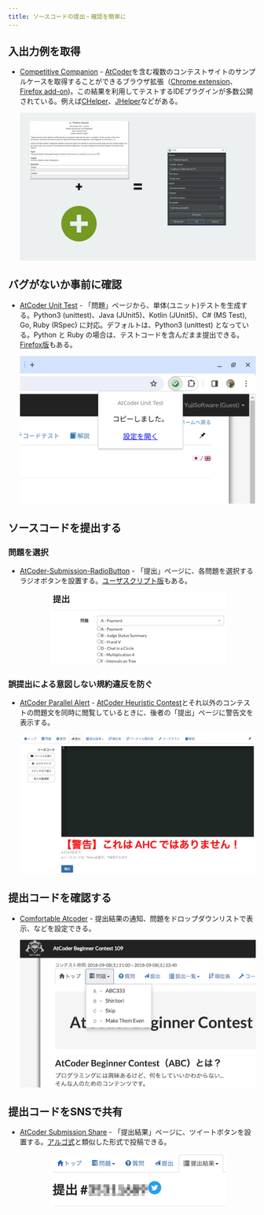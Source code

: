 ```yaml
---
title: ソースコードの提出・確認を簡単に
---
```


## 入出力例を取得

- [Competitive Companion](https://github.com/jmerle/competitive-companion) - [AtCoder](https://atcoder.jp/)を含む複数のコンテストサイトのサンプルケースを取得することができるブラウザ拡張（[Chrome extension](https://chrome.google.com/webstore/detail/competitive-companion/cjnmckjndlpiamhfimnnjmnckgghkjbl)、[Firefox add-on](https://addons.mozilla.org/en-US/firefox/addon/competitive-companion/))。この結果を利用してテストするIDEプラグインが多数公開されている。例えば[CHelper](https://plugins.jetbrains.com/plugin/7091-chelper)、[JHelper](https://plugins.jetbrains.com/plugin/7541-jhelper)などがある。

    <div align="center">
      <img loading = "lazy" src="../../images/chrome_extension/competitive_companion.jpg" alt="competitive companion">
    </div>

## バグがないか事前に確認

- [AtCoder Unit Test](https://chrome.google.com/webstore/detail/atcoder-unit-test/lmahhninbclefepjbcdfbcjnancipfmi?hl=ja&gl=UA) - 「問題」ページから、単体(ユニット)テストを生成する。Python3 (unittest)、Java (JUnit5)、Kotlin (JUnit5)、C# (MS Test), Go, Ruby (RSpec) に対応。デフォルトは、Python3 (unittest) となっている。Python と Ruby の場合は、テストコードを含んだまま提出できる。[Firefox版](https://addons.mozilla.org/ja/firefox/addon/ac-unit-test/)もある。

    <div align="center">
      <img loading = "lazy" src="../../images/chrome_extension/atcoder_unit_test.png" alt="atcoder unit test">
    </div>

## ソースコードを提出する

### 問題を選択

- [AtCoder-Submission-RadioButton](https://chrome.google.com/webstore/detail/atcoder-submission-radiob/hkehpabdllmdfmflgjofmgcdbmjafcdd?hl=ja&gl=UA) - 「提出」ページに、各問題を選択するラジオボタンを設置する。[ユーザスクリプト版](https://greasyfork.org/ja/scripts/390828-atcoder-submission-radiobutton)もある。

    <div align="center">
      <img loading = "lazy" src="../../images/chrome_extension/atcoder_submission_radiobutton.png" alt="atcoder submission radiobutton">
    </div>

### 誤提出による意図しない規約違反を防ぐ

- [AtCoder Parallel Alert](https://chromewebstore.google.com/detail/poiijcpfeaijlocfncmimadjkppkplef) - [AtCoder Heuristic Contest](https://atcoder.jp/contests/archive?ratedType=4&category=0&keyword=AtCoder+Heuristic+Contest)とそれ以外のコンテストの問題文を同時に閲覧しているときに、後者の「提出」ページに警告文を表示する。

    <div align="center">
      <img loading = "lazy" src="../../images/chrome_extension/atcoder_parallel_alert.png" alt="atcoder parallel alert">
    </div>

## 提出コードを確認する

- [Comfortable Atcoder](https://chrome.google.com/webstore/detail/comfortable-atcoder/ipmmkccdccnephfilbjdnmnfcbopbpaj?hl=ja&gl=UA) - 提出結果の通知、問題をドロップダウンリストで表示、などを設定できる。

    <div align="center">
      <img loading = "lazy" src="../../images/chrome_extension/comfortable_atcoder.png" alt="comfortable atcoder">
    </div>

## 提出コードをSNSで共有

- [AtCoder Submission Share](https://chrome.google.com/webstore/detail/atcoder-submission-share/iinlphkfpahlfohgkphcchhejkhclgap) - 「提出結果」ページに、ツイートボタンを設置する。[アルゴ式](https://algo-method.com/)と類似した形式で投稿できる。

    <div align="center">
      <img loading = "lazy" src="../../images/chrome_extension/atcoder_submission_share.png" alt="atcoder submission share">
    </div>
